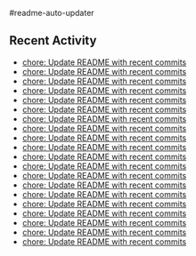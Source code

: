 #readme-auto-updater

## Recent Activity
<!-- LATEST_COMMITS:START -->
- [chore: Update README with recent commits](https://github.com/NEO1717/readme-auto-updater/commit/9f896f45e0cdb367165b02e638abf9f34395ec47)
- [chore: Update README with recent commits](https://github.com/NEO1717/readme-auto-updater/commit/142c111e5c7d9f63114f905d17ac9c76633b84fd)
- [chore: Update README with recent commits](https://github.com/NEO1717/readme-auto-updater/commit/1ad3982f9c90c4c79b35a1f37d3b2a6c87ecf0c3)
- [chore: Update README with recent commits](https://github.com/NEO1717/readme-auto-updater/commit/1150581fe663f42a8110831a88c0ee9dd44a358f)
- [chore: Update README with recent commits](https://github.com/NEO1717/readme-auto-updater/commit/447fa3c7ff9c1641bf30da756bffe525741f6cc1)
- [chore: Update README with recent commits](https://github.com/NEO1717/readme-auto-updater/commit/37a4425adad7fc5ed0b63bd5fd994443282b320d)
- [chore: Update README with recent commits](https://github.com/NEO1717/readme-auto-updater/commit/aa0cb5fbe384680476121fd4640ac2429b0fec4c)
- [chore: Update README with recent commits](https://github.com/NEO1717/readme-auto-updater/commit/e76ed2c2038869ca1905c18bfc3a2eca5220334b)
- [chore: Update README with recent commits](https://github.com/NEO1717/readme-auto-updater/commit/0b8fcf5b695dc41815459ace779d9e7122a6222d)
- [chore: Update README with recent commits](https://github.com/NEO1717/readme-auto-updater/commit/9996b256698e26765fa9b378dfc4a7027f916377)
- [chore: Update README with recent commits](https://github.com/NEO1717/readme-auto-updater/commit/ff061a3fd38b443686a39f14f4e933d504aa1a26)
- [chore: Update README with recent commits](https://github.com/NEO1717/readme-auto-updater/commit/1ac96f29fc6b71eed8ae436728ae80a977a0465e)
- [chore: Update README with recent commits](https://github.com/NEO1717/readme-auto-updater/commit/aea568ccb7f3621022805e664293f71d35a60c8c)
- [chore: Update README with recent commits](https://github.com/NEO1717/readme-auto-updater/commit/3378f34fdd8d5ff49149a01486ee9c6a7b88ce66)
- [chore: Update README with recent commits](https://github.com/NEO1717/readme-auto-updater/commit/d437e830fd6fccb6cc062acb2c0a41e0f041ab24)
- [chore: Update README with recent commits](https://github.com/NEO1717/readme-auto-updater/commit/e93496f1975e418fcf95bd385acf76f9afa4a56f)
- [chore: Update README with recent commits](https://github.com/NEO1717/readme-auto-updater/commit/887b18582f95e1bc1bdf6883a8e8094b03befb59)
- [chore: Update README with recent commits](https://github.com/NEO1717/readme-auto-updater/commit/891eff32a69742cc487fce9d65ce738d2e915f02)
- [chore: Update README with recent commits](https://github.com/NEO1717/readme-auto-updater/commit/d8f4e2e5e4ae2f4644cfbdbb64101b75d80d413d)
- [chore: Update README with recent commits](https://github.com/NEO1717/readme-auto-updater/commit/dc45db815bcfcf2bba9fd6e87a0de0402432b50f)
<!-- LATEST_COMMITS:END -->

